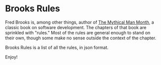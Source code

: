 # Brooks Rules

Fred Brooks is, among other things, author of [The Mythical Man Month](http://en.wikipedia.org/wiki/The_Mythical_Man-Month), a classic book on software development.  The chapters of that book are sprinkled with "rules." Most of the rules are general enough to stand on their own, though some make no sense outside the context of the chapter.

Brooks Rules is a list of all the rules, in json format. 

Enjoy!

